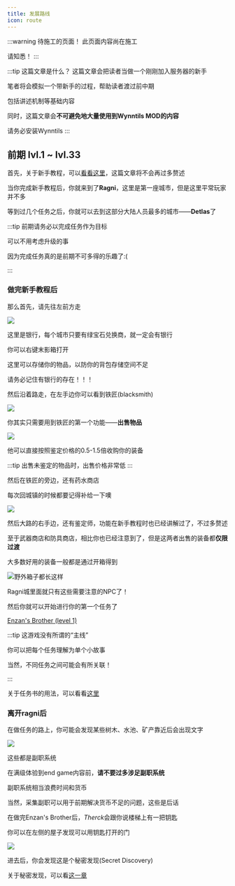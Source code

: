 ```yaml
---
title: 发展路线
icon: route
---
```

:::warning 待施工的页面！
此页面内容尚在施工

请知悉！
:::

:::tip 这篇文章是什么？
这篇文章会把读者当做一个刚刚加入服务器的新手

笔者将会模拟一个带新手的过程，帮助读者渡过前中期

包括讲述机制等基础内容

同时，这篇文章会**不可避免地大量使用到Wynntils MOD的内容**

请务必安装Wynntils
:::

## 前期 lvl.1 ~ lvl.33

首先，关于新手教程，可以[看看这里](/WynncraftCNguide/quests/lvl1-10/level%201%20-%20King's%20Recruit.html)，这篇文章将不会再过多赘述

当你完成新手教程后，你就来到了**Ragni**，这里是第一座城市，但是这里平常玩家并不多

等到过几个任务之后，你就可以去到这部分大陆人员最多的城市——**Detlas**了

:::tip
前期请务必以完成任务作为目标

可以不用考虑升级的事

因为完成任务真的是前期不可多得的乐趣了:(

:::
### 做完新手教程后

那么首先，请先往左前方走

![](/assets/img/route1.jpg)

这里是银行，每个城市只要有绿宝石兑换商，就一定会有银行

你可以右键末影箱打开

这里可以存储你的物品，以防你的背包存储空间不足

请务必记住有银行的存在！！！

然后沿着路走，在左手边你可以看到铁匠(blacksmith)

![](/assets/img/route2.jpg)

你其实只需要用到铁匠的第一个功能——**出售物品**

![](/assets/img/route3.jpg)

他可以直接按照鉴定价格的0.5-1.5倍收购你的装备

:::tip
出售未鉴定的物品时，出售价格非常低
:::

然后在铁匠的旁边，还有药水商店

每次回城镇的时候都要记得补给一下噢

![](/assets/img/route4.jpg)

然后大路的右手边，还有鉴定师，功能在新手教程时也已经讲解过了，不过多赘述

至于武器商店和防具商店，相比你也已经注意到了，但是这两者出售的装备都**仅限过渡**

大多数好用的装备一般都是通过开箱得到

![野外箱子都长这样](/assets/img/route6.jpg)

Ragni城里面就只有这些需要注意的NPC了！

然后你就可以开始进行你的第一个任务了

[Enzan's Brother (level 1)](/WynncraftCNguide/quests/lvl1-10/level%201%20-%20ZEnzan's%20Brother.html)

:::tip
这游戏没有所谓的“主线”

你可以把每个任务理解为单个小故事

当然，不同任务之间可能会有所关联！


:::

关于任务书的用法，可以看看[这里](/WynncraftCNguide/guide/basesystem/questbook.html)

### 离开ragni后

在做任务的路上，你可能会发现某些树木、水池、矿产靠近后会出现文字

![](/assets/img/route5.jpg)

这些都是副职系统

在满级体验到end game内容前，**请不要过多涉足副职系统**

副职系统相当浪费时间和货币

当然，采集副职可以用于前期解决货币不足的问题，这些是后话

在做完Enzan's Brother后，*Therck*会跟你说楼梯上有一把钥匙

你可以在左侧的屋子发现可以用钥匙打开的门

![](/assets/img/route7.jpg)

进去后，你会发现这是个秘密发现(Secret Discovery)

关于秘密发现，可以看[这一章](/WynncraftCNguide/guide/basesystem/secretdiscovery.html)


















